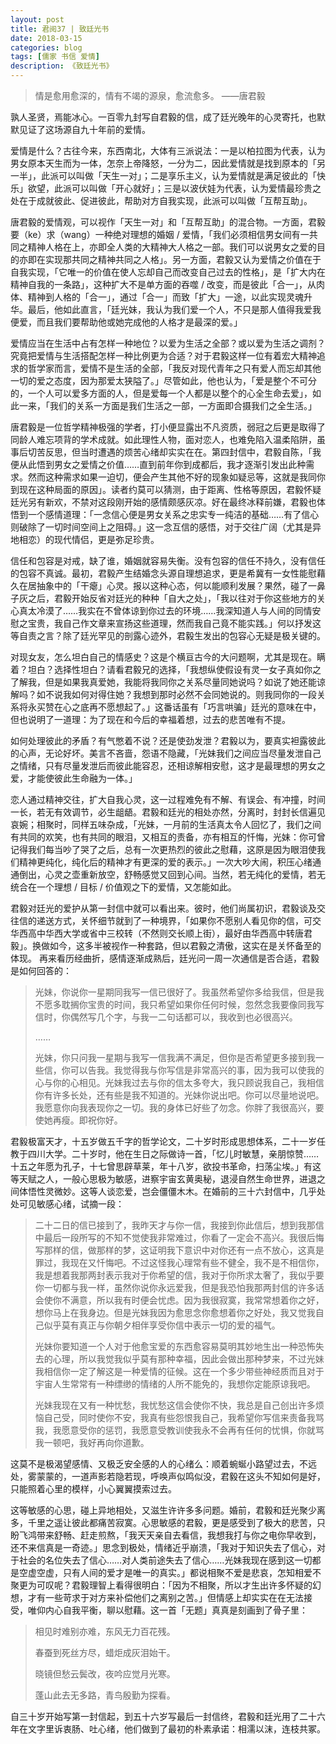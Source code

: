 ```yaml
---
layout: post
title: 君阅37 | 致廷光书
date: 2018-03-15
categories: blog
tags: [儒家 书信 爱情]
description: 《致廷光书》
---
```


<blockquote>
<p> 情是愈用愈深的，情有不竭的源泉，愈流愈多。   ——唐君毅</p>
</blockquote>

<p>孰人圣贤，焉能冰心。一百零九封写自君毅的信，成了廷光晚年的心灵寄托，也默默见证了这场源自九十年前的爱情。</p>

<p>爱情是什么？古往今来，东西南北，大体有三派说法：一是以柏拉图为代表，认为男女原本天生而为一体，怎奈上帝降怒，一分为二，因此爱情就是找到原本的「另一半」，此派可以叫做「天生一对」；二是享乐主义，认为爱情就是满足彼此的「快乐」欲望，此派可以叫做「开心就好」；三是以波伏娃为代表，认为爱情最珍贵之处在于成就彼此、促进彼此，帮助对方自我实现，此派可以叫做「互帮互助」。</p>

<p>唐君毅的爱情观，可以视作「天生一对」和「互帮互助」的混合物。一方面，君毅要（ke）求（wang）一种绝对理想的婚姻 / 爱情，「我们必须相信男女间有一共同之精神人格在上，亦即全人类的大精神大人格之一部。我们可以说男女之爱的目的亦即在实现那共同之精神共同之人格」。另一方面，君毅又认为爱情之价值在于自我实现，「它唯一的价值在使人忘却自己而改变自己过去的性格」，是「扩大内在精神自我的一条路」，这种扩大不是单方面的吞噬 / 改变，而是彼此「合一」，从肉体、精神到人格的「合一」，通过「合一」而致「扩大」一途，以此实现灵魂升华。最后，他如此直言，「廷光妹，我认为我们爱一个人，不只是那人值得我爱我便爱，而且我们要帮助他或她完成他的人格才是最深的爱。」</p>

<p>爱情应当在生活中占有怎样一种地位？以爱为生活之全部？或以爱为生活之调剂？究竟把爱情与生活搭配怎样一种比例更为合适？对于君毅这样一位有着宏大精神追求的哲学家而言，爱情不是生活的全部，「我反对现代青年之只有爱人而忘却其他一切的爱之态度，因为那爱太狭隘了。」尽管如此，他也认为，「爱是整个不可分的，一个人可以爱多方面的人，但是爱每一个人都是以整个的心全生命去爱」，如此一来，「我们的关系一方面是我们生活之一部，一方面即合摄我们之全生活。」</p>

<p>唐君毅是一位哲学精神极强的学者，打小便显露出不凡资质，弱冠之后更是取得了同龄人难忘项背的学术成就。如此理性人物，面对恋人，也难免陷入温柔陷阱，虽事后切苦反思，但当时遭遇的烦苦心绪却实实在在。第四封信中，君毅自陈，「我便从此悟到男女之爱情之价值……直到前年你到成都后，我才逐渐引发出此种需求。然而这种需求如果一迫切，便会产生其他不好的现象如疑忌等，这就是我同你到现在这种局面的原因」。读者约莫可以猜测，由于距离、性格等原因，君毅怀疑廷光另有新欢，不禁对这段刚开始的感情颇感灰凉。好在最终冰释前嫌，君毅也体悟到一个感情道理：「一念信心便是男女关系之忠实专一纯洁的基础……有了信心则破除了一切时间空间上之阻碍。」这一念互信的感悟，对于交往广阔（尤其是异地相恋）的现代情侣，更是弥足珍贵。</p>

<p>信任和包容是对戒，缺了谁，婚姻就容易失衡。没有包容的信任不持久，没有信任的包容不真诚。最初，君毅产生结婚念头源自理想追求，更是希冀有一女性能慰藉久在居抽象中的「干瘪」心灵。报以这种心态，何以能顺利发展？果然，碰了一鼻子灰之后，君毅开始反省对廷光的种种「自大之处」，「我以往对于你这些地方的关心真太冷漠了……我实在不曾体谅到你过去的环境……我深知道人与人间的同情安慰之宝贵，我自己作文章来宣扬这些道理，然而我自己竟不能实践。」何以抒发这等自责之言？除了廷光罕见的剖露心迹外，君毅生发出的包容心无疑是极关键的。</p>

<p>对现女友，怎么坦白自己的情感史？这是个横亘古今的大问题啊，尤其是现在。瞒着？坦白？选择性坦白？请看君毅兄的选择，「我想纵使假设有灵一女子真如你之了解我，但是如果我真爱她，我能将我同你之关系尽量同她说吗？如说了她还能谅解吗？如不说我如何对得住她？我想到那时必然不会同她说的。则我同你的一段关系将永买赞在心之底再不愿想起了。」这番话虽有「巧言哄骗」廷光的意味在中，但也说明了一道理：为了现在和今后的幸福着想，过去的悲苦唯有不提。</p>

<p>如何处理彼此的矛盾？有气憋着不说？还是使劲发泄？君毅以为，要真实袒露彼此的心声，无论好坏。美言不吝啬，怨语不隐藏，「光妹我们之间应当尽量发泄自己之情绪，只有尽量发泄后而彼此能容忍，还相谅解相安慰，这才是最理想的男女之爱，才能使彼此生命融为一体。」</p>

<p>恋人通过精神交往，扩大自我心灵，这一过程难免有不解、有误会、有冲撞，时间一长，若无有效调节，必生龃龉。君毅和廷光的相处亦然，分离时，封封长信遍见哀婉；相聚时，同样五味杂成，「光妹，一月前的生活真太令人回忆了，我们之间有共同的欢笑，也有共同的眼泪，又相互的责备，亦有相互的忏悔，光妹：你可曾记得我们每当吵了哭了之后，总有一次更热烈的彼此之慰藉，这原是因为眼泪使我们精神更纯化，纯化后的精神才有更深的爱的表示。」一次大吵大闹，积压心绪通通倒出，心灵之壶重新放空，舒畅感觉又回到心间。当然，若无纯化的爱情，若无统合在一个理想 / 目标 / 价值观之下的爱情，又怎能如此。</p>

<p>君毅对廷光的爱护从第一封信中就可以看出来。彼时，他们尚属初识，君毅谈及交往信的递送方式，关怀细节就到了一种境界，「如果你不愿别人看见你的信，可交华西高中华西大学或省中三校转（不然则交长顺上街），最好由华西高中转唐君毅」。换做如今，这多半被视作一种套路，但以君毅之清傲，这实在是关怀备至的体现。 再来看历经曲折，感情逐渐成熟后，廷光问一周一次通信是否合适，君毅是如何回答的：</p>

<blockquote>
<p>光妹，你说你一星期同我写一信已很好了。我虽然希望你多给我信，但是我不愿多耽搁你宝贵的时间，我只希望如果你任何时候，忽然念我要像同我写信时，你偶然写几个字，与我一二句话都可以，我收到也必很高兴。</p>

<p>……</p>

<p>光妹，你只问我一星期与我写一信我满不满足，但你是否希望更多接到我一些信，你可以告我。我觉得我与你写信是非常高兴的事，因为我可以使我的心与你的心相见。光妹我过去与你的信太多夸大，我只顾说我自己，我相信你有许多长处，还有些是我不知道的。光妹你说出吧。你可以尽量地说吧。我愿意你向我表现你之一切。我的身体已好些了勿念。你胖了我很高兴，要使她再瘦。即祝你好。</p>
</blockquote>

<p>君毅极富天才，十五岁做五千字的哲学论文，二十岁时形成思想体系，二十一岁任教于四川大学。二十岁时，他在生日之际做诗一首，「忆儿时敏慧，亲朋惊赞……十五之年愿为孔子，十七曾思辟草莱，年十八岁，欲投书革命，扫荡尘埃。」有这等天赋之人，一般心思极为敏感，进察宇宙玄黄奥秘，退浸自然生命世界，进退之间体悟性灵微妙。这等人谈恋爱，岂会僵僵木木。在婚前的三十六封信中，几乎处处可见敏感心绪，试摘一段：</p>

<blockquote>
<p>二十二日的信已接到了，我昨天才与你一信，我接到你此信后，想到我那信中最后一段所写的不知不觉使我非常难过，你看了一定会不高兴。我很后悔写那样的信，做那样的梦，这证明我下意识中对你还有一点不放心，这真是罪过，我现在又忏悔吧。不过这怪我心理常有些不健全，我不是不相信你，我是想着我那两封表示我对于你希望的信，我对于你所求太奢了，我似乎要你一切都与我一样，虽然你说你永远爱我，但是我恐怕我那两封信的许多话会使你不满意，所以我有时便会忧虑。因为我很寂寞，我常常想着你之好，想你马上在我身边。但是光妹我因为愈思念你愈想着你之好处，我又觉我自己似乎莫有真正与你朝夕相伴享受你信中表示一切的爱的福气。</p>

<p>光妹你要知道一个人对于他愈宝爱的东西愈容易莫明其妙地生出一种恐怖失去的心理，所以我觉我似乎莫有那种幸福，因此会做出那种梦来，不过光妹我相信你一定了解这是一种爱情的征候。这在一个多少带些神经质而且对于宇宙人生常常有一种缥缈的情绪的人所不能免的，我想你定能原谅我吧。</p>

<p>光妹我现在又有一种忧愁，我忧愁这信会使你不快，我总是自己创出许多烦恼自己受，同时使你不安，我真有些怨恨我自己，我希望你写信来责备我骂我，我愿意受你的惩罚，我愿意受教训使我永不会再有任何的忧惧，你就骂我一顿吧，我好再向你道歉。</p>
</blockquote>

<p>这莫不是极渴望感情、又极乏安全感的人的心绪么：顺着蜿蜒小路望过去，不远处，雾蒙蒙的，一道声影若隐若现，呼唤声似鸣似没，君毅在这头不知如何是好，只能照着心里的模样，小心翼翼摸索过去。</p>

<p>这等敏感的心思，碰上异地相处，又滋生许许多多问题。婚前，君毅和廷光聚少离多，千里之遥让彼此都痛苦寂寞。心思敏感的君毅，更是感受到了极大的悲苦，只盼飞鸿带来舒畅、赶走煎熬，「我天天亲自去看信，我想我打与你之电你早收到，还不来信真是一奇迹。」思念到极处，情绪近乎崩溃，「我对于知识失去了信心，对于社会的名位失去了信心……对人类前途失去了信心……光妹我现在感到这一切都是空虚空虚，只有人间的爱才是唯一的真实。」都说相聚不爱是悲哀，怎知相爱不聚更为可叹呢？君毅理智上看得很明白：「因为不相聚，所以才生出许多怀疑的幻想，才有一些苛求于对方来补偿他们之离别之苦。」但情感上却实实在在无法接受，唯仰内心自我平衡，聊以慰藉。这一首「无题」真真是刻画到了骨子里：</p>

<blockquote>
<p>相见时难别亦难，东风无力百花残。</p>

<p>春蚕到死丝方尽，蜡炬成灰泪始干。</p>

<p>晓镜但愁云鬓改，夜吟应觉月光寒。</p>

<p>蓬山此去无多路，青鸟殷勤为探看。</p>
</blockquote>

<p>自三十岁开始写第一封信起，到五十六岁写最后一封信终，君毅和廷光用了二十六年在文字里诉衷肠、吐心绪，他们做到了最初的朴素承诺：相濡以沫，连枝共冢。        </p>








